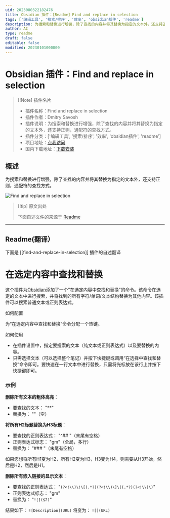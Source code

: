 ```yaml
---
uid: 2023080322182476
title: Obsidian 插件：【Readme】Find and replace in selection
tags: ['编辑工具', '搜索/排序', '效率', 'obsidian插件', 'readme']
description: 为搜索和替换进行增强，除了查找的内容并将其替换为指定的文本外，还支持正则，通配符的查找方式。
author: AI
type: readme
draft: false
editable: false
modified: 20230101000000
---
```


# Obsidian 插件：Find and replace in selection

> [!Note] 插件名片
> - 插件名称：Find and replace in selection
> - 插件作者：Dmitry Savosh
> - 插件说明：为搜索和替换进行增强，除了查找的内容并将其替换为指定的文本外，还支持正则，通配符的查找方式。
> - 插件分类：['编辑工具', '搜索/排序', '效率', 'obsidian插件', 'readme']
> - 项目地址：[点我访问](https://github.com/dy-sh/obsidian-find-and-replace-in-selection)
> - 国内下载地址：[下载安装](https://pkmer.cn/products/plugin/pluginMarket/?find-and-replace-in-selection)

## 概述

为搜索和替换进行增强，除了查找的内容并将其替换为指定的文本外，还支持正则，通配符的查找方式。

![Find and replace in selection](https://cdn.pkmer.cn/covers/find-and-replace-in-selection.PNG!pkmer)

> [!tip] 原文出处
> 
>下面自述文件的来源于 [Readme](https://ghproxy.net/https://raw.githubusercontent.com/dy-sh/obsidian-find-and-replace-in-selection/master/README.md)
> 

---

## Readme(翻译）

下面是 [[find-and-replace-in-selection]] 插件的自述翻译


# 在选定内容中查找和替换

这个插件为[Obsidian](https://obsidian.md/)添加了一个"在选定内容中查找和替换"的命令。该命令在选定的文本中进行搜索，并将找到的所有字符/单词/文本结构替换为其他内容。该插件可以搜索普通文本或正则表达式。

如何配置

为“在选定内容中查找和替换”命令分配一个热键。

如何使用

- 在插件设置中，指定要搜索的文本（纯文本或正则表达式）以及要替换的内容。
- 只需选择文本（可以选择整个笔记）并按下快捷键或调用“在选择中查找和替换”命令即可。要快速在一行文本中进行替换，只需将光标放在该行上并按下快捷键即可。

### 示例

**删除所有文本的粗体高亮**：

- 要查找的文本： "**"
- 替换为： ""（空）

**将所有H2标题替换为H3标题**：

- 要查找的正则表达式： "^## "（末尾有空格）
- 正则表达式标志： "gm"（全局，多行）
- 替换为： "### "（末尾有空格）

如果您想将所有H1变为H2，所有H2变为H3，H3变为H4，则需要从H3开始，然后是H2，然后是H1。

**删除所有嵌入链接的显示文本**：

- 要查找的正则表达式： "```(?<!\\)\!\[(.*?)(?<!\\)\]\((.*?)(?<!\\)\)```"
- 正则表达式标志： "gm"
- 替换为： "```![]($2)```"

结果如下：
```![Description](URL)```
将变为：
```![](URL)```



